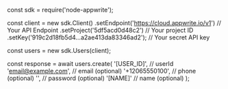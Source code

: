 const sdk = require('node-appwrite');

const client = new sdk.Client()
    .setEndpoint('https://cloud.appwrite.io/v1') // Your API Endpoint
    .setProject('5df5acd0d48c2') // Your project ID
    .setKey('919c2d18fb5d4...a2ae413da83346ad2'); // Your secret API key

const users = new sdk.Users(client);

const response = await users.create(
    '[USER_ID]', // userId
    'email@example.com', // email (optional)
    '+12065550100', // phone (optional)
    '', // password (optional)
    '[NAME]' // name (optional)
);

